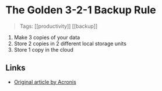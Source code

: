 # The Golden 3-2-1 Backup Rule
>Tags: [[productivity]] [[backup]]

1. Make 3 copies of your data
2. Store 2 copies in 2 different local storage units
3. Store 1 copy in the cloud

## Links
- [Original article by Acronis](https://www.acronis.com/en-us/articles/backup-rule/)
